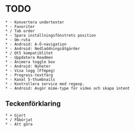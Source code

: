 TODO
====
	* - Konvertera undertexter
	* - Favoriter
	* / Tab order
	* - Spara inställningsfönstrets position
	* - Om-ruta
	* - Android: A-Ö-navigation
	* - Android: Nedladdningsåtgärder
	* / Qt5 kompatiblitet
	* - Uppdatera Readmen
	* - Animera toggle box
	* - Android: Nyheter
	* - Visa logg (Ffmpeg)
	* - Progress-textfärg
	* - Kanal 5-thumbnails
	* - Kontrollera service med regexp.
	* - Android: Avgör mime-type för video och skapa intent

Teckenförklaring
----------------
	* + Gjort
	* / Påbörjat
	* - Att göra
